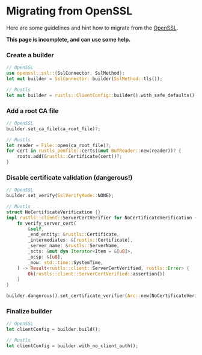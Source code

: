 # Migrating from OpenSSL
Here are some guidelines and hint how to migrate from the [OpenSSL](https://docs.rs/openssl/latest/openssl/).

**This page is incomplete, and can use some help.**

### Create a builder
```rust
// OpenSSL
use openssl::ssl::{SslConnector, SslMethod};
let mut builder = SslConnector::builder(SslMethod::tls());
```
```rust
// Rustls
let mut builder = rustls::ClientConfig::builder().with_safe_defaults();
```

### Add a root CA file
```rust
// OpenSSL
builder.set_ca_file(ca_root_file)?;
```
```rust
// Rustls
let reader = File::open(ca_root_file)?;
for cert in rustls_pemfile::certs(&mut BufReader::new(reader))? {
    roots.add(&rustls::Certificate(cert))?;
}
```

### Disable certificate validation (dangerous!)
```rust
// OpenSSL
builder.set_verify(SslVerifyMode::NONE);
```
```rust
// Rustls
struct NoCertificateVerification {}
impl rustls::client::ServerCertVerifier for NoCertificateVerification {
    fn verify_server_cert(
        &self,
        _end_entity: &rustls::Certificate,
        _intermediates: &[rustls::Certificate],
        _server_name: &rustls::ServerName,
        _scts: &mut dyn Iterator<Item = &[u8]>,
        _ocsp: &[u8],
        _now: std::time::SystemTime,
    ) -> Result<rustls::client::ServerCertVerified, rustls::Error> {
        Ok(rustls::client::ServerCertVerified::assertion())
    }
}

builder.dangerous().set_certificate_verifier(Arc::new(NoCertificateVerification {}));
```

### Finalize builder
```rust
// OpenSSL
let clientConfig = builder.build();
```
```rust
// Rustls
let clientConfig = builder.with_no_client_auth();
```
